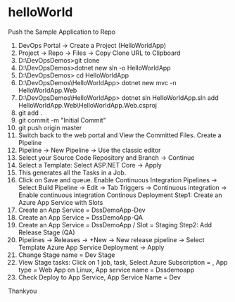 # helloWorld
Push the Sample Application to Repo
1. DevOps Portal → Create a Project (HelloWorldApp)
2. Project → Repo → Files → Copy Clone URL to Clipboard
3. D:\DevOpsDemos>git clone <Paste the URL>
4. D:\DevOpsDemos>dotnet new sln -o HelloWorldApp
5. D:\DevOpsDemos> cd HelloWorldApp
6. D:\DevOpsDemos\HelloWorldApp> dotnet new mvc -n HelloWorldApp.Web
7. D:\DevOpsDemos\HelloWorldApp> dotnet sln HelloWorldApp.sln add
HelloWorldApp.Web\HelloWorldApp.Web.csproj
8. git add .
9. git commit -m "Initial Commit"
10. git push origin master
11. Switch back to the web portal and View the Committed Files.
Create a Pipeline
1. Pipeline → New Pipeline → Use the classic editor
2. Select your Source Code Repository and Branch → Continue
3. Select a Template: Select ASP.NET Core → Apply
4. This generates all the Tasks in a Job.
5. Click on Save and queue.
Enable Continuous Integration
Pipelines → Select Build Pipeline → Edit → Tab Triggers → Continuous integration → Enable continuous
integration
Continous Deployment
Step1: Create an Azure App Service with Slots
1. Create an App Service = DssDemoApp-Dev
2. Create an App Service = DssDemoApp-QA
3. Create an App Service = DssDemoApp / Slot = Staging
Step2: Add Release Stage (QA)
1. Pipelines → Releases → +New → New release pipeline → Select Template Azure App Service
Deployment → Apply
2. Change Stage name = Dev Stage
3. View Stage tasks: Click on 1 job, task, Select Azure Subscription = <Subscription created before>, App type
= Web App on Linux, App service name = Dssdemoapp
4. Check Deploy to App Service, App Service Name = Dev


Thankyou
